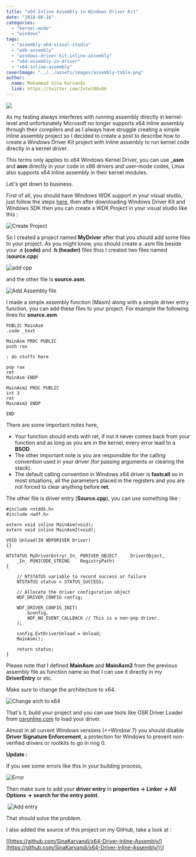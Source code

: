 ```yaml
---
title: "x64 Inline Assembly in Windows Driver Kit"
date: "2018-08-16"
categories: 
  - "kernel-mode"
  - "windows"
tags: 
  - "assembly-x64-visual-studio"
  - "wdk-assembly"
  - "windows-driver-kit-inline-assembly"
  - "x64-assembly-in-driver"
  - "x64-inline-assembly"
coverImage: "../../assets/images/assembly-table.png"
author:
  name: Mohammad Sina Karvandi
  link: https://twitter.com/Intel80x86
---
```


![](../../assets/images/assembly-table.png)

As my testing always interferes with running assembly directly in kernel-level and unfortunately Microsoft no longer supports x64 inline assembly through their compilers and as I always have struggle creating a simple inline assembly project so I decided to create a post to describe how to create a Windows Driver Kit project with Inline assembly to run kernel code directly in a kernel driver.

This terms only applies to x64 Windows Kernel Driver, you can use **\_asm** and **asm** directly in your code in x86 drivers and user-mode codes, Linux also supports x64 Inline assembly in their kernel modules.

Let's get down to business.

First of all, you should have Windows WDK support in your visual studio, just follow the steps [here](https://docs.microsoft.com/en-us/windows-hardware/drivers/download-the-wdk), then after downloading Windows Driver Kit and Windows SDK then you can create a WDK Project in your visual studio like this :

![Create Project](../../assets/images/create-kmdf-project.png)

So I created a project named **MyDriver** after that you should add some files to your project. As you might know, you should create a .asm file beside your .**c (code)** and .**h (header)** files thus I created two files named (**source.cpp**)

![add cpp](../../assets/images/add-cpp-file-to-driver.png)

and the other file is **source.asm**.

![Add Assembly file](../../assets/images/add-asm-file.png)

I made a simple assembly function (Masm) along with a simple driver entry function, you can add these files to your project. For example the following lines for **source.asm**.

```
PUBLIC MainAsm
.code _text

MainAsm PROC PUBLIC
push rax

; do stuffs here

pop rax
ret
MainAsm ENDP

MainAsm2 PROC PUBLIC
int 3
ret
MainAsm2 ENDP 

END
```

There are some important notes here, 

- Your function should ends with ret, if not it never comes back from your function and as long as you are in the kernel, every error lead to a **BSOD**.
- The other important note is you are responsible for the calling convention used in your driver (for passing arguments or clearing the stack).
- The default calling convention in Windows x64 driver is **fastcall** so in most situations, all the parameters placed in the registers and you are not forced to clear anything before **ret**.

The other file is driver entry (**Source.cpp**), you can use something like :

```
#include <ntddk.h>
#include <wdf.h>

extern void inline MainAsm(void);
extern void inline MainAsm2(void);

VOID Unload(IN WDFDRIVER Driver)
{}

NTSTATUS MyDriverEntry(_In_ PDRIVER_OBJECT     DriverObject,
	_In_ PUNICODE_STRING    RegistryPath)
{

	// NTSTATUS variable to record success or failure
	NTSTATUS status = STATUS_SUCCESS;

	// Allocate the driver configuration object
	WDF_DRIVER_CONFIG config;

	WDF_DRIVER_CONFIG_INIT(
		&config,
		WDF_NO_EVENT_CALLBACK // This is a non-pnp driver.
	);

	config.EvtDriverUnload = Unload;
	MainAsm();

	return status;
}
```


Please note that I defined **MainAsm** and **MainAsm2** from the previous assembly file as function name so that I can use it directly in my **DriverEntry** or etc.

Make sure to change the architecture to x64.

![Change arch to x64](../../assets/images/change-to-x64.png)

That's it, build your project and you can use tools like OSR Driver Loader from [osronline.com](http://www.osronline.com/) to load your driver.

Almost in all current Windows versions (<=Window 7) you should disable **Driver Signature Enforcement**, a protection for Windows to prevent non-verified drivers or rootkits to go in ring 0.

**Update :**

If you see some errors like this in your building process,

![Error](../../assets/images/WDK-asm-file-error.png)

Then make sure to add your **driver entry** in **properties -> Linker -> All Options -> search for the entry point**.

 ![Add entry](../../assets/images/WDK-change-driver-entry.png)

That should solve the problem.

I also added the source of this project on my GitHub, take a look at :

\[[https://github.com/SinaKarvandi/x64-Driver-Inline-Assembly/](https://github.com/SinaKarvandi/x64-Driver-Inline-Assembly/)\]
